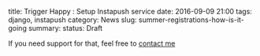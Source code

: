title: Trigger Happy : Setup Instapush service
date: 2016-09-09 21:00
tags: django, instapush
category: News
slug: summer-registrations-how-is-it-going
summary: 
status: Draft

If you need support for that, feel free to [contact me](https://trigger-happy.eu/contactus/)

